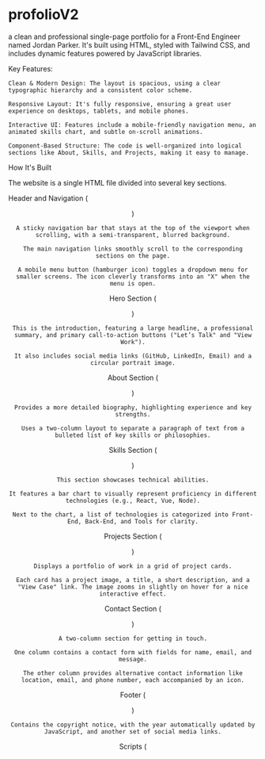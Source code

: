 # profolioV2
 a clean and professional single-page portfolio for a Front-End Engineer named Jordan Parker. It's built using HTML, styled with Tailwind CSS, and includes dynamic features powered by JavaScript libraries.

Key Features:

    Clean & Modern Design: The layout is spacious, using a clear typographic hierarchy and a consistent color scheme.

    Responsive Layout: It's fully responsive, ensuring a great user experience on desktops, tablets, and mobile phones.

    Interactive UI: Features include a mobile-friendly navigation menu, an animated skills chart, and subtle on-scroll animations.

    Component-Based Structure: The code is well-organized into logical sections like About, Skills, and Projects, making it easy to manage.

How It's Built

The website is a single HTML file divided into several key sections.

Header and Navigation (<header>)

    A sticky navigation bar that stays at the top of the viewport when scrolling, with a semi-transparent, blurred background.

    The main navigation links smoothly scroll to the corresponding sections on the page.

    A mobile menu button (hamburger icon) toggles a dropdown menu for smaller screens. The icon cleverly transforms into an "X" when the menu is open.

Hero Section (<section>)

    This is the introduction, featuring a large headline, a professional summary, and primary call-to-action buttons ("Let’s Talk" and "View Work").

    It also includes social media links (GitHub, LinkedIn, Email) and a circular portrait image.

About Section (<section id="about">)

    Provides a more detailed biography, highlighting experience and key strengths.

    Uses a two-column layout to separate a paragraph of text from a bulleted list of key skills or philosophies.

Skills Section (<section id="skills">)

    This section showcases technical abilities.

    It features a bar chart to visually represent proficiency in different technologies (e.g., React, Vue, Node).

    Next to the chart, a list of technologies is categorized into Front-End, Back-End, and Tools for clarity.

Projects Section (<section id="projects">)

    Displays a portfolio of work in a grid of project cards.

    Each card has a project image, a title, a short description, and a "View Case" link. The image zooms in slightly on hover for a nice interactive effect.

Contact Section (<section id="contact">)

    A two-column section for getting in touch.

    One column contains a contact form with fields for name, email, and message.

    The other column provides alternative contact information like location, email, and phone number, each accompanied by an icon.

Footer (<footer>)

    Contains the copyright notice, with the year automatically updated by JavaScript, and another set of social media links.

Scripts (<script>)

The JavaScript at the end of the file powers the site's dynamic functionality:

    Lucide Icons: Renders the icons used throughout the page.

    Mobile Navigation: Manages the showing and hiding of the mobile menu and switches the icon between "menu" and "x".

    Chart.js: Creates and configures the animated bar chart for the skills section.

    Intersection Observer: Handles the staggered fade-in and slide-up animations for each section as the user scrolls down the page.

    Dynamic Year: Ensures the copyright year in the footer is always current.

How to Use and Customize It

This template is very easy to personalize. Follow these steps to make it your own:

Personal Information

    Name and Title: Change "Jordan Parker" and the job title ("Product-minded Front-End Engineer") in the <title> tag, the <header>, and the <h1> in the hero section.

    Text Content: Rewrite the text in the hero, about, and skills sections to reflect your own background, skills, and experience.

    Contact Details: Update the email address, location, and phone number in the contact section and the mailto: links.

Images

    Portrait Image: In the hero section, replace the src URL in the <img> tag with a link to your own photo. For best results, use a square image.

    Project Images: In the "Projects" section, update the src URL for each <article> to a screenshot from your own work.

Projects

    Modify the project cards by changing the title (<h4>), description (<p>), and the link (<a>) for each one.

    You can easily add or remove projects by duplicating or deleting the <article> elements.

Skills Chart

Customize the bar chart in the JavaScript section to match your skills:

    Labels: Edit the skill names in the labels array:
    JavaScript

labels: ['JavaScript', 'HTML/CSS', 'Python', 'SQL', ...],

Data: Adjust the corresponding proficiency scores (out of 100) in the data array:
JavaScript

    data: [90, 95, 70, 80, ...],

Links

    Social Media: In both the hero section and the <footer>, replace the href values for the GitHub and LinkedIn links with your personal profile URLs.

    Case Studies: Update the href="#" in the project cards to link to your live projects or detailed case studies.

Styling and Colors

The visual style is controlled by Tailwind CSS classes.

    Primary Color: The main accent color is blue-600. You can perform a find-and-replace to change this to another color like teal-600 or indigo-600 to quickly change the site's theme.

    Fonts: The site uses a default sans-serif font stack. You can import a custom font (like from Google Fonts) in the <head> and apply it by changing the font-sans class on the <body> tag.

